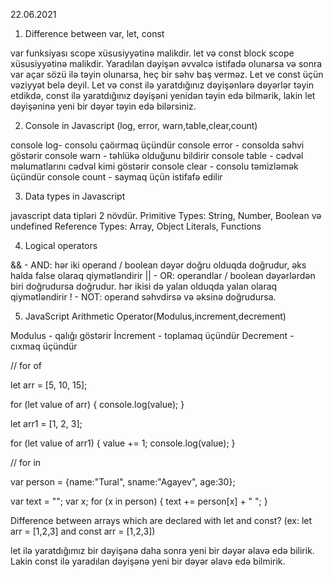 22.06.2021

1. Difference between var, let, const

 var funksiyası scope xüsusiyyətinə malikdir. let və const block scope xüsusiyyətinə malikdir. Yaradılan dəyişən əvvəlcə istifadə olunarsa və sonra var açar sözü ilə təyin olunarsa, heç bir səhv baş verməz. Let ve const üçün vəziyyət belə deyil. Let və const ilə yaratdığınız dəyişənlərə dəyərlər təyin etdikdə, const ilə yaratdığınız dəyişəni yenidən təyin edə bilmərik, lakin let dəyişəninə yeni bir dəyər təyin edə bilərsiniz.

2. Console in Javascript (log, error, warn,table,clear,count)

console log- consolu çaöırmaq üçündür
console error - consolda səhvi göstərir
console warn - təhlükə olduğunu bildirir
console table - cədvəl məlumatlarını cədvəl kimi göstərir
console clear - consolu təmizləmək üçündür
console count - saymaq üçün istifafə edilir

3. Data types in Javascript

javascript data tipləri 2 növdür.
Primitive Types: String, Number, Boolean və undefined
Reference Types: Array, Object Literals, Functions

4. Logical operators

&& - AND: hər iki operand / boolean dəyər doğru olduqda doğrudur, əks halda false olaraq qiymətləndirir
||  - OR: operandlar / boolean dəyərlərdən biri doğrudursa doğrudur. hər ikisi də yalan olduqda yalan olaraq qiymətləndirir
! - NOT: operand səhvdirsə və əksinə doğrudursa.

5. JavaScript Arithmetic Operator(Modulus,increment,decrement)

Modulus - qalığı göstərir
İncrement - toplamaq üçündür
Decrement - cıxmaq üçündür


// for of

let arr = [5, 10, 15];

for (let value of arr) {
  console.log(value);
}

let arr1 = [1, 2, 3];

for (let value of arr1) {
  value += 1;
  console.log(value);
}

// for in

var person = {name:"Tural", sname:"Agayev", age:30};

var text = "";
var x;
for (x in person) {
  text += person[x] + " ";
}

Difference between arrays which are declared with let and const? (ex: let arr = [1,2,3] and const arr = [1,2,3])

let ilə yaratdığımız bir dəyişənə daha sonra yeni bir dəyər əlavə edə bilirik. Lakin const ilə yaradılan dəyişənə yeni bir dəyər əlavə edə bilmirik.

